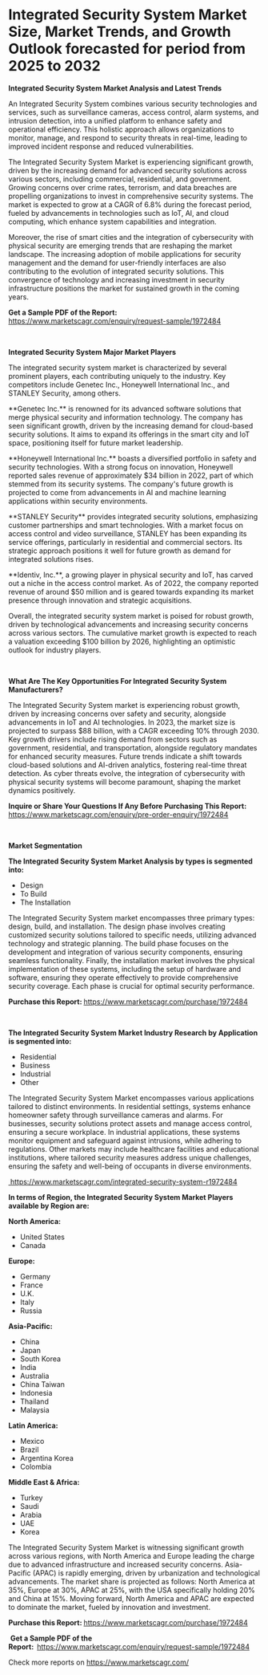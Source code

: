 <p><h1>Integrated Security System Market Size, Market Trends, and Growth Outlook forecasted for period from 2025 to 2032</h1></p><p><strong>Integrated Security System Market Analysis and Latest Trends</strong></p>
<p><p>An Integrated Security System combines various security technologies and services, such as surveillance cameras, access control, alarm systems, and intrusion detection, into a unified platform to enhance safety and operational efficiency. This holistic approach allows organizations to monitor, manage, and respond to security threats in real-time, leading to improved incident response and reduced vulnerabilities.</p><p>The Integrated Security System Market is experiencing significant growth, driven by the increasing demand for advanced security solutions across various sectors, including commercial, residential, and government. Growing concerns over crime rates, terrorism, and data breaches are propelling organizations to invest in comprehensive security systems. The market is expected to grow at a CAGR of 6.8% during the forecast period, fueled by advancements in technologies such as IoT, AI, and cloud computing, which enhance system capabilities and integration. </p><p>Moreover, the rise of smart cities and the integration of cybersecurity with physical security are emerging trends that are reshaping the market landscape. The increasing adoption of mobile applications for security management and the demand for user-friendly interfaces are also contributing to the evolution of integrated security solutions. This convergence of technology and increasing investment in security infrastructure positions the market for sustained growth in the coming years.</p></p>
<p><strong>Get a Sample PDF of the Report:&nbsp;</strong> <a href="https://www.marketscagr.com/enquiry/request-sample/1972484?utm_campaign=2462&utm_medium=2&utm_source=Github&utm_content=ia&utm_term=10032025&utm_id=integrated-security-system">https://www.marketscagr.com/enquiry/request-sample/1972484</a></p>
<p>&nbsp;</p>
<p><strong>Integrated Security System Major Market Players</strong></p>
<p><p>The integrated security system market is characterized by several prominent players, each contributing uniquely to the industry. Key competitors include Genetec Inc., Honeywell International Inc., and STANLEY Security, among others.</p><p>**Genetec Inc.** is renowned for its advanced software solutions that merge physical security and information technology. The company has seen significant growth, driven by the increasing demand for cloud-based security solutions. It aims to expand its offerings in the smart city and IoT space, positioning itself for future market leadership.</p><p>**Honeywell International Inc.** boasts a diversified portfolio in safety and security technologies. With a strong focus on innovation, Honeywell reported sales revenue of approximately $34 billion in 2022, part of which stemmed from its security systems. The company's future growth is projected to come from advancements in AI and machine learning applications within security environments.</p><p>**STANLEY Security** provides integrated security solutions, emphasizing customer partnerships and smart technologies. With a market focus on access control and video surveillance, STANLEY has been expanding its service offerings, particularly in residential and commercial sectors. Its strategic approach positions it well for future growth as demand for integrated solutions rises.</p><p>**Identiv, Inc.**, a growing player in physical security and IoT, has carved out a niche in the access control market. As of 2022, the company reported revenue of around $50 million and is geared towards expanding its market presence through innovation and strategic acquisitions.</p><p>Overall, the integrated security system market is poised for robust growth, driven by technological advancements and increasing security concerns across various sectors. The cumulative market growth is expected to reach a valuation exceeding $100 billion by 2026, highlighting an optimistic outlook for industry players.</p></p>
<p>&nbsp;</p>
<p><strong>What Are The Key Opportunities For Integrated Security System Manufacturers?</strong></p>
<p><p>The Integrated Security System market is experiencing robust growth, driven by increasing concerns over safety and security, alongside advancements in IoT and AI technologies. In 2023, the market size is projected to surpass $88 billion, with a CAGR exceeding 10% through 2030. Key growth drivers include rising demand from sectors such as government, residential, and transportation, alongside regulatory mandates for enhanced security measures. Future trends indicate a shift towards cloud-based solutions and AI-driven analytics, fostering real-time threat detection. As cyber threats evolve, the integration of cybersecurity with physical security systems will become paramount, shaping the market dynamics positively.</p></p>
<p><strong>Inquire or Share Your Questions If Any Before Purchasing This Report:</strong> <a href="https://www.marketscagr.com/enquiry/pre-order-enquiry/1972484?utm_campaign=2462&utm_medium=2&utm_source=Github&utm_content=ia&utm_term=10032025&utm_id=integrated-security-system">https://www.marketscagr.com/enquiry/pre-order-enquiry/1972484</a></p>
<p>&nbsp;</p>
<p><strong>Market Segmentation</strong></p>
<p><strong>The Integrated Security System Market Analysis by types is segmented into:</strong></p>
<p><ul><li>Design</li><li>To Build</li><li>The Installation</li></ul></p>
<p><p>The Integrated Security System market encompasses three primary types: design, build, and installation. The design phase involves creating customized security solutions tailored to specific needs, utilizing advanced technology and strategic planning. The build phase focuses on the development and integration of various security components, ensuring seamless functionality. Finally, the installation market involves the physical implementation of these systems, including the setup of hardware and software, ensuring they operate effectively to provide comprehensive security coverage. Each phase is crucial for optimal security performance.</p></p>
<p><strong>Purchase this Report:&nbsp;</strong><a href="https://www.marketscagr.com/purchase/1972484?utm_campaign=2462&utm_medium=2&utm_source=Github&utm_content=ia&utm_term=10032025&utm_id=integrated-security-system">https://www.marketscagr.com/purchase/1972484</a></p>
<p>&nbsp;</p>
<p><strong>The Integrated Security System Market Industry Research by Application is segmented into:</strong></p>
<p><ul><li>Residential</li><li>Business</li><li>Industrial</li><li>Other</li></ul></p>
<p><p>The Integrated Security System Market encompasses various applications tailored to distinct environments. In residential settings, systems enhance homeowner safety through surveillance cameras and alarms. For businesses, security solutions protect assets and manage access control, ensuring a secure workplace. In industrial applications, these systems monitor equipment and safeguard against intrusions, while adhering to regulations. Other markets may include healthcare facilities and educational institutions, where tailored security measures address unique challenges, ensuring the safety and well-being of occupants in diverse environments.</p></p>
<p><a href="https://www.marketscagr.com/integrated-security-system-r1972484?utm_campaign=2462&utm_medium=2&utm_source=Github&utm_content=ia&utm_term=10032025&utm_id=integrated-security-system">&nbsp;https://www.marketscagr.com/integrated-security-system-r1972484</a></p>
<p><strong>In terms of Region, the Integrated Security System Market Players available by Region are:</strong></p>
<p>
    <p> <strong> North America: </strong>
        <ul>
            <li>United States</li>
            <li>Canada</li>
        </ul>
        </p> 
    <p> <strong> Europe: </strong>
        <ul>
            <li>Germany</li>
            <li>France</li>
            <li>U.K.</li>
            <li>Italy</li>
            <li>Russia</li>
        </ul>
        </p> 
    <p> <strong> Asia-Pacific: </strong>
        <ul>
            <li>China</li>
            <li>Japan</li>
            <li>South Korea</li>
            <li>India</li>
            <li>Australia</li>
            <li>China Taiwan</li>
            <li>Indonesia</li>
            <li>Thailand</li>
            <li>Malaysia</li>
        </ul>
        </p> 
    <p> <strong> Latin America: </strong>
        <ul>
            <li>Mexico</li>
            <li>Brazil</li>
            <li>Argentina Korea</li>
            <li>Colombia</li>
        </ul>
        </p> 
    <p> <strong> Middle East & Africa: </strong>
        <ul>
            <li>Turkey</li>
            <li>Saudi</li>
            <li>Arabia</li>
            <li>UAE</li>
            <li>Korea</li>
        </ul>
    </p>
    </p>
<p><p>The Integrated Security System Market is witnessing significant growth across various regions, with North America and Europe leading the charge due to advanced infrastructure and increased security concerns. Asia-Pacific (APAC) is rapidly emerging, driven by urbanization and technological advancements. The market share is projected as follows: North America at 35%, Europe at 30%, APAC at 25%, with the USA specifically holding 20% and China at 15%. Moving forward, North America and APAC are expected to dominate the market, fueled by innovation and investment.</p></p>
<p><strong>Purchase this Report: </strong><a href="https://www.marketscagr.com/purchase/1972484?utm_campaign=2462&utm_medium=2&utm_source=Github&utm_content=ia&utm_term=10032025&utm_id=integrated-security-system">https://www.marketscagr.com/purchase/1972484</a></p>
<p>&nbsp;<strong>Get a Sample PDF of the Report:&nbsp;&nbsp;</strong><a href="https://www.marketscagr.com/enquiry/request-sample/1972484?utm_campaign=2462&utm_medium=2&utm_source=Github&utm_content=ia&utm_term=10032025&utm_id=integrated-security-system">https://www.marketscagr.com/enquiry/request-sample/1972484</a></p>
<p><strong></strong></p>
<p>Check more reports on <a href="https://www.marketscagr.com/?utm_campaign=2462&utm_medium=2&utm_source=Github&utm_content=ia&utm_term=10032025&utm_id=integrated-security-system">https://www.marketscagr.com/</a></p>